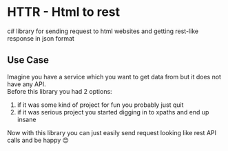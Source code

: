 # HTTR - Html to rest
c# library for sending request to html websites and getting rest-like response in json format

## Use Case
Imagine you have a service which you want to get data from but it does not have any API.  
Before this library you had 2 options:
1) if it was some kind of project for fun you probably just quit
2) if it was serious project you started digging in to xpaths and end up insane

Now with this library you can just easily send request looking like rest API calls and be happy 😊  
